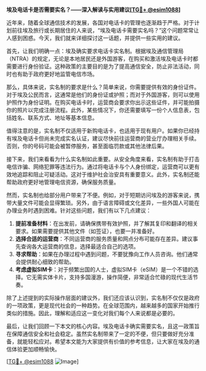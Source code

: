 **埃及电话卡是否需要实名？——深入解读与实用建议[[TG💪+ @esim1088](https://t.me/s/esim1088)]**

近年来，随着全球通信技术的发展，各国对电话卡的管理也逐渐趋于严格。对于计划前往埃及旅行或长期居住的人来说，“埃及电话卡需要实名吗？”这个问题常常让人感到困惑。今天，我们就来详细探讨这一话题，并提供一些实用的建议。

首先，让我们明确一点：埃及确实要求电话卡实名制。根据埃及通信管理局（NTRA）的规定，无论是本地居民还是外国游客，在购买和激活埃及电话卡时都需要进行身份验证。这种政策的主要目的是为了提高通信安全，防止非法活动，同时也有助于政府更好地监管电信市场。

那么，具体来说，实名制的要求是什么？简单来说，你需要提供有效的身份证件。对于埃及公民而言，这通常是他们的身份证或护照；而对于外国游客，则可以使用护照作为身份证明。在购买电话卡时，运营商会要求你出示这些证件，并可能拍摄你的照片以完成注册流程。此外，某些情况下，你还需要填写一份个人信息表，包括姓名、联系方式、地址等基本信息。

值得注意的是，实名制不仅适用于新购电话卡，也适用于现有用户。如果你已经持有埃及电话卡但尚未完成实名认证，建议尽快前往运营商的营业厅办理相关手续。否则，你的号码可能会被暂停服务，甚至面临罚款或其他法律后果。

接下来，我们来看看为什么实名制如此重要。从安全角度来看，实名制有助于打击电信诈骗、网络犯罪等违法行为。通过将电话卡与个人身份绑定，运营商可以更有效地追踪和阻止可疑活动。这对于维护社会治安具有重要意义。此外，实名制还能帮助政府更好地管理电信资源，确保服务质量。

然而，实名制也给部分用户带来了不便。例如，对于短期访问埃及的游客来说，携带大量文件可能会显得繁琐。另外，由于语言障碍或文化差异，一些外国人可能在办理业务时遇到困难。针对这些问题，我们有以下几点建议：

1. **提前准备材料**：在出发前，请确保携带有效护照，并了解其复印和翻译的相关要求。如果需要提供其他文件（如签证），也要一并准备好。
2. **选择合适的运营商**：不同运营商的服务质量和网点分布可能存在差异。建议事先查询各大运营商的信息，选择最适合自己的选项。
3. **寻求帮助**：如果在办理过程中遇到问题，不要犹豫向工作人员咨询。他们通常会提供耐心细致的帮助。
4. **考虑虚拟SIM卡**：对于频繁出国的人士，虚拟SIM卡（eSIM）是一个不错的选择。它无需实体卡片，支持多国漫游，操作简便，非常适合忙碌的现代生活节奏。

除了上述提到的实际操作层面的建议外，我们还应该认识到，实名制不仅仅是政府的一项政策，更是现代社会的一种趋势。在全球范围内，越来越多的国家开始推行类似的措施。因此，理解和适应这一变化对我们每个人来说都是必要的。

最后，让我们回顾一下本文的核心内容。埃及电话卡确实需要实名，且这一政策旨在保障通信安全和社会稳定。虽然实名制带来了一定的不便，但只要做好充分准备，就能轻松应对。希望本文能为大家提供有价值的参考信息，让大家在埃及的通信体验更加顺畅愉快。

[[TG💪+ @esim1088](https://t.me/s/esim1088) ![Image](https://i.postimg.cc/4NQfJmqS/Snipaste-2025-05-13-00-14-12.png)]